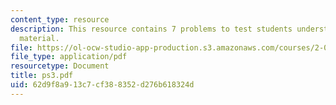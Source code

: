 ```yaml
---
content_type: resource
description: This resource contains 7 problems to test students understanding of course
  material.
file: https://ol-ocw-studio-app-production.s3.amazonaws.com/courses/2-001-mechanics-materials-i-fall-2006/62d9f8a913c7cf388352d276b618324d_ps3.pdf
file_type: application/pdf
resourcetype: Document
title: ps3.pdf
uid: 62d9f8a9-13c7-cf38-8352-d276b618324d
---
```

